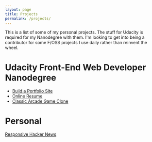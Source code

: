 ```yaml
---
layout: page
title: Projects
permalink: /projects/
---
```


This is a list of some of my personal projects.  The stuff for Udacity is required for my Nanodegree with them.  I'm looking to get into being a contributor for some F/OSS projects I use daily rather than reinvent the wheel.

Udacity Front-End Web Developer Nanodegree
==========================================
*  [Build a Portfolio Site](http://yhippa.github.io/frontend-nanodegree-p1/)
*  [Online Resume](http://yhippa.github.io/frontend-nanodegree-resume/)
*  [Classic Arcade Game Clone](http://yhippa.github.io/frontend-nanodegree-p3/)

Personal
========
[Responsive Hacker News](https://github.com/yhippa/responsive-hn)